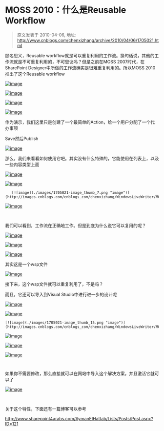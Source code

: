 # MOSS 2010：什么是Reusable Workflow 
> 原文发表于 2010-04-06, 地址: http://www.cnblogs.com/chenxizhang/archive/2010/04/06/1705021.html 


顾名思义，Reusable workflow就是可以重复利用的工作流。换句话说，其他的工作流就是不可重复利用的，不可思议吗？但是之前在MOSS 2007时代，在SharePoint Designer中所做的工作流确实是很难重复利用的。所以MOSS 2010推出了这个Reusable workflow

 [![image](./images/1705021-image_thumb.png "image")](http://images.cnblogs.com/cnblogs_com/chenxizhang/WindowsLiveWriter/MOSS2010ReusableWorkflow_68B0/image_2.png) 

 [![image](./images/1705021-image_thumb_1.png "image")](http://images.cnblogs.com/cnblogs_com/chenxizhang/WindowsLiveWriter/MOSS2010ReusableWorkflow_68B0/image_4.png) 

 [![image](./images/1705021-image_thumb_2.png "image")](http://images.cnblogs.com/cnblogs_com/chenxizhang/WindowsLiveWriter/MOSS2010ReusableWorkflow_68B0/image_6.png) 

 [![image](./images/1705021-image_thumb_3.png "image")](http://images.cnblogs.com/cnblogs_com/chenxizhang/WindowsLiveWriter/MOSS2010ReusableWorkflow_68B0/image_8.png) 

 作为演示，我们这里只是创建了一个最简单的Action，给一个用户分配了一个代办事项

 Save然后Publish

 [![image](./images/1705021-image_thumb_4.png "image")](http://images.cnblogs.com/cnblogs_com/chenxizhang/WindowsLiveWriter/MOSS2010ReusableWorkflow_68B0/image_10.png) 

 那么，我们来看看如何使用它吧。其实没有什么特殊的，它能使用在列表上，以及一些内容类型上面

 [![image](./images/1705021-image_thumb_5.png "image")](http://images.cnblogs.com/cnblogs_com/chenxizhang/WindowsLiveWriter/MOSS2010ReusableWorkflow_68B0/image_12.png) 

 [![image](./images/1705021-image_thumb_6.png "image")](http://images.cnblogs.com/cnblogs_com/chenxizhang/WindowsLiveWriter/MOSS2010ReusableWorkflow_68B0/image_14.png) 

       [![image](./images/1705021-image_thumb_7.png "image")](http://images.cnblogs.com/cnblogs_com/chenxizhang/WindowsLiveWriter/MOSS2010ReusableWorkflow_68B0/image_16.png) 

 [![image](./images/1705021-image_thumb_8.png "image")](http://images.cnblogs.com/cnblogs_com/chenxizhang/WindowsLiveWriter/MOSS2010ReusableWorkflow_68B0/image_18.png) 

  

 我们可以看到，工作流在正确地工作。但是到底为什么说它可以复用的呢？

 [![image](./images/1705021-image_thumb_9.png "image")](http://images.cnblogs.com/cnblogs_com/chenxizhang/WindowsLiveWriter/MOSS2010ReusableWorkflow_68B0/image_20.png) 

 [![image](./images/1705021-image_thumb_10.png "image")](http://images.cnblogs.com/cnblogs_com/chenxizhang/WindowsLiveWriter/MOSS2010ReusableWorkflow_68B0/image_22.png) 

  [![image](./images/1705021-image_thumb_11.png "image")](http://images.cnblogs.com/cnblogs_com/chenxizhang/WindowsLiveWriter/MOSS2010ReusableWorkflow_68B0/image_24.png) 

 其实这是一个wsp文件

 [![image](./images/1705021-image_thumb_12.png "image")](http://images.cnblogs.com/cnblogs_com/chenxizhang/WindowsLiveWriter/MOSS2010ReusableWorkflow_68B0/image_26.png) 

 接下来，这个wsp文件就可以重复利用了，不是吗？

 而且，它还可以导入到Visual Studio中进行进一步的设计呢

 [![image](./images/1705021-image_thumb_13.png "image")](http://images.cnblogs.com/cnblogs_com/chenxizhang/WindowsLiveWriter/MOSS2010ReusableWorkflow_68B0/image_28.png) 

 [![image](./images/1705021-image_thumb_14.png "image")](http://images.cnblogs.com/cnblogs_com/chenxizhang/WindowsLiveWriter/MOSS2010ReusableWorkflow_68B0/image_30.png) 

    [![image](./images/1705021-image_thumb_15.png "image")](http://images.cnblogs.com/cnblogs_com/chenxizhang/WindowsLiveWriter/MOSS2010ReusableWorkflow_68B0/image_32.png) 

 [![image](./images/1705021-image_thumb_16.png "image")](http://images.cnblogs.com/cnblogs_com/chenxizhang/WindowsLiveWriter/MOSS2010ReusableWorkflow_68B0/image_34.png) 

 [![image](./images/1705021-image_thumb_17.png "image")](http://images.cnblogs.com/cnblogs_com/chenxizhang/WindowsLiveWriter/MOSS2010ReusableWorkflow_68B0/image_36.png) 

 [![image](./images/1705021-image_thumb_18.png "image")](http://images.cnblogs.com/cnblogs_com/chenxizhang/WindowsLiveWriter/MOSS2010ReusableWorkflow_68B0/image_38.png) 

     

 如果你不需要修改，那么直接就可以在网站中导入这个解决方案，并且激活它就可以了

 [![image](./images/1705021-image_thumb_19.png "image")](http://images.cnblogs.com/cnblogs_com/chenxizhang/WindowsLiveWriter/MOSS2010ReusableWorkflow_68B0/image_40.png) 

  

 关于这个特性，下面还有一篇博客可以参考

 <http://www.sharepoint4arabs.com/AymanElHattab/Lists/Posts/Post.aspx?ID=121>

